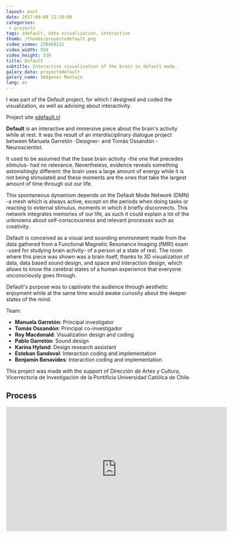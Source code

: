 ```yaml
---
layout: post
date: 2017-09-08 12:10:00
categories:
 - projects
tags: xdefault, data visualization, interactive
thumb: /thumbs/proyectodefault.png
video_vimeo: 238460122
video_width: 958
video_height: 539
title: Default
subtitle: Interactive visualization of the brain in default mode.
galery_data: proyectodefault
galery_name: Imágenes Montaje
lang: en
---
```

I was part of the Default project, for which I designed and coded the visualization, as well as advising about interactivity.  

Project site [xdefault.cl](xdefault.cl)

**Default** is an interactive and immersive piece about the brain's activity while at rest. It was the result of an interdisciplinary dialogue project between Manuela Garretón -Designer- and Tomás Ossandón -Neuroscientist.

It used to be assumed that the base brain activity -the one that precedes stimulus- had no relevance. Nevertheless, evidence reveals something astonishingly different: the brain uses a large amount of energy while it is not being stimulated and these moments are the ones that take the largest amount of time through out our life.

This spontaneous dynamism depends on the Default Mode Network (DMN) -a mesh which is always active, except on the periods when doing tasks or reacting to external stimulus, moments in which it briefly disconnects. This network integrates memories of our life, as such it could explain a lot of the unknowns about self-consciousness and relevant processes such as creativity.

Default is conceived as a visual and sounding environment made from the data gathered from a Functional Magnetic Resonance Imaging (fMRI) exam -used for studying brain activity- of a person at a state of rest. The room where this piece was shown was a brain itself, thanks to 3D visualization of data, data based sound design, and space and interaction design, which allows to know the cerebral states of a human experience that everyone unconsciously goes through.

Default's purpose was to captivate the audience through aesthetic enjoyment while at the same time would awake curiosity about the deeper states of the mind.

Team:
* **Manuela Garretón**: Principal investigator
* **Tomás Ossandón**: Principal co-investigador
* **Roy Macdonald**: Visualization design and coding
* **Pablo Garretón**: Sound design
* **Karina Hyland**: Design research assistant
* **Esteban Sandoval**: Interaction coding and implementation
* **Benjamín Benavides**: Interaction coding and implementation


This project was made with the support of Dirección de Artes y Cultura, Vicerrectoría de Investigación de la Pontificia Universidad Católica de Chile.


## Process

<iframe src="https://player.vimeo.com/video/248526680?title=0&byline=0&portrait=0" width="600" height="338"  frameborder="0" webkitallowfullscreen mozallowfullscreen allowfullscreen></iframe>
